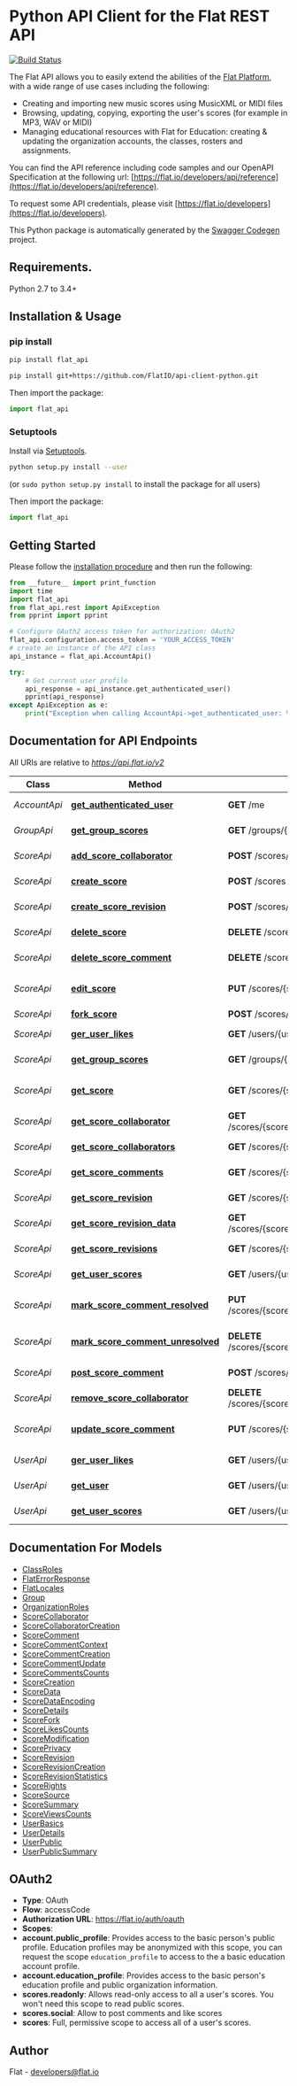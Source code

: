 # Python API Client for the Flat REST API

[![Build Status](https://travis-ci.org/FlatIO/api-client-python.svg?branch=master)](https://travis-ci.org/FlatIO/api-client-python)

The Flat API allows you to easily extend the abilities of the [Flat Platform](https://flat.io), with a wide range of use cases including the following:
- Creating and importing new music scores using MusicXML or MIDI files
- Browsing, updating, copying, exporting the user's scores (for example in MP3, WAV or MIDI)
- Managing educational resources with Flat for Education: creating & updating the organization accounts, the classes, rosters and assignments.

You can find the API reference including code samples and our OpenAPI Specification at the following url: [https://flat.io/developers/api/reference](https://flat.io/developers/api/reference).

To request some API credentials, please visit [https://flat.io/developers](https://flat.io/developers).

This Python package is automatically generated by the [Swagger Codegen](https://github.com/swagger-api/swagger-codegen) project.

## Requirements.

Python 2.7 to 3.4+

## Installation & Usage
### pip install

```sh
pip install flat_api
```

```sh
pip install git+https://github.com/FlatIO/api-client-python.git
```

Then import the package:
```python
import flat_api 
```

### Setuptools

Install via [Setuptools](http://pypi.python.org/pypi/setuptools).

```sh
python setup.py install --user
```
(or `sudo python setup.py install` to install the package for all users)

Then import the package:
```python
import flat_api
```

## Getting Started

Please follow the [installation procedure](#installation--usage) and then run the following:

```python
from __future__ import print_function
import time
import flat_api
from flat_api.rest import ApiException
from pprint import pprint

# Configure OAuth2 access token for authorization: OAuth2
flat_api.configuration.access_token = 'YOUR_ACCESS_TOKEN'
# create an instance of the API class
api_instance = flat_api.AccountApi()

try:
    # Get current user profile
    api_response = api_instance.get_authenticated_user()
    pprint(api_response)
except ApiException as e:
    print("Exception when calling AccountApi->get_authenticated_user: %s\n" % e)

```

## Documentation for API Endpoints

All URIs are relative to *https://api.flat.io/v2*

Class | Method | HTTP request | Description
------------ | ------------- | ------------- | -------------
*AccountApi* | [**get_authenticated_user**](docs/AccountApi.md#get_authenticated_user) | **GET** /me | Get current user profile
*GroupApi* | [**get_group_scores**](docs/GroupApi.md#get_group_scores) | **GET** /groups/{group}/scores | List group&#39;s scores
*ScoreApi* | [**add_score_collaborator**](docs/ScoreApi.md#add_score_collaborator) | **POST** /scores/{score}/collaborators | Add a new collaborator
*ScoreApi* | [**create_score**](docs/ScoreApi.md#create_score) | **POST** /scores | Create a new score
*ScoreApi* | [**create_score_revision**](docs/ScoreApi.md#create_score_revision) | **POST** /scores/{score}/revisions | Create a new revision
*ScoreApi* | [**delete_score**](docs/ScoreApi.md#delete_score) | **DELETE** /scores/{score} | Delete a score
*ScoreApi* | [**delete_score_comment**](docs/ScoreApi.md#delete_score_comment) | **DELETE** /scores/{score}/comments/{comment} | Delete a comment
*ScoreApi* | [**edit_score**](docs/ScoreApi.md#edit_score) | **PUT** /scores/{score} | Edit a score&#39;s metadata
*ScoreApi* | [**fork_score**](docs/ScoreApi.md#fork_score) | **POST** /scores/{score}/fork | Fork a score
*ScoreApi* | [**ger_user_likes**](docs/ScoreApi.md#ger_user_likes) | **GET** /users/{user}/likes | List liked scores
*ScoreApi* | [**get_group_scores**](docs/ScoreApi.md#get_group_scores) | **GET** /groups/{group}/scores | List group&#39;s scores
*ScoreApi* | [**get_score**](docs/ScoreApi.md#get_score) | **GET** /scores/{score} | Get a score&#39;s metadata
*ScoreApi* | [**get_score_collaborator**](docs/ScoreApi.md#get_score_collaborator) | **GET** /scores/{score}/collaborators/{collaborator} | Get a collaborator
*ScoreApi* | [**get_score_collaborators**](docs/ScoreApi.md#get_score_collaborators) | **GET** /scores/{score}/collaborators | List the collaborators
*ScoreApi* | [**get_score_comments**](docs/ScoreApi.md#get_score_comments) | **GET** /scores/{score}/comments | List comments
*ScoreApi* | [**get_score_revision**](docs/ScoreApi.md#get_score_revision) | **GET** /scores/{score}/revisions/{revision} | Get a score revision
*ScoreApi* | [**get_score_revision_data**](docs/ScoreApi.md#get_score_revision_data) | **GET** /scores/{score}/revisions/{revision}/{format} | Get a score revision data
*ScoreApi* | [**get_score_revisions**](docs/ScoreApi.md#get_score_revisions) | **GET** /scores/{score}/revisions | List the revisions
*ScoreApi* | [**get_user_scores**](docs/ScoreApi.md#get_user_scores) | **GET** /users/{user}/scores | List user&#39;s scores
*ScoreApi* | [**mark_score_comment_resolved**](docs/ScoreApi.md#mark_score_comment_resolved) | **PUT** /scores/{score}/comments/{comment}/resolved | Mark the comment as resolved
*ScoreApi* | [**mark_score_comment_unresolved**](docs/ScoreApi.md#mark_score_comment_unresolved) | **DELETE** /scores/{score}/comments/{comment}/resolved | Mark the comment as unresolved
*ScoreApi* | [**post_score_comment**](docs/ScoreApi.md#post_score_comment) | **POST** /scores/{score}/comments | Post a new comment
*ScoreApi* | [**remove_score_collaborator**](docs/ScoreApi.md#remove_score_collaborator) | **DELETE** /scores/{score}/collaborators/{collaborator} | Delete a collaborator
*ScoreApi* | [**update_score_comment**](docs/ScoreApi.md#update_score_comment) | **PUT** /scores/{score}/comments/{comment} | Update an existing comment
*UserApi* | [**ger_user_likes**](docs/UserApi.md#ger_user_likes) | **GET** /users/{user}/likes | List liked scores
*UserApi* | [**get_user**](docs/UserApi.md#get_user) | **GET** /users/{user} | Get a public user profile
*UserApi* | [**get_user_scores**](docs/UserApi.md#get_user_scores) | **GET** /users/{user}/scores | List user&#39;s scores


## Documentation For Models

 - [ClassRoles](docs/ClassRoles.md)
 - [FlatErrorResponse](docs/FlatErrorResponse.md)
 - [FlatLocales](docs/FlatLocales.md)
 - [Group](docs/Group.md)
 - [OrganizationRoles](docs/OrganizationRoles.md)
 - [ScoreCollaborator](docs/ScoreCollaborator.md)
 - [ScoreCollaboratorCreation](docs/ScoreCollaboratorCreation.md)
 - [ScoreComment](docs/ScoreComment.md)
 - [ScoreCommentContext](docs/ScoreCommentContext.md)
 - [ScoreCommentCreation](docs/ScoreCommentCreation.md)
 - [ScoreCommentUpdate](docs/ScoreCommentUpdate.md)
 - [ScoreCommentsCounts](docs/ScoreCommentsCounts.md)
 - [ScoreCreation](docs/ScoreCreation.md)
 - [ScoreData](docs/ScoreData.md)
 - [ScoreDataEncoding](docs/ScoreDataEncoding.md)
 - [ScoreDetails](docs/ScoreDetails.md)
 - [ScoreFork](docs/ScoreFork.md)
 - [ScoreLikesCounts](docs/ScoreLikesCounts.md)
 - [ScoreModification](docs/ScoreModification.md)
 - [ScorePrivacy](docs/ScorePrivacy.md)
 - [ScoreRevision](docs/ScoreRevision.md)
 - [ScoreRevisionCreation](docs/ScoreRevisionCreation.md)
 - [ScoreRevisionStatistics](docs/ScoreRevisionStatistics.md)
 - [ScoreRights](docs/ScoreRights.md)
 - [ScoreSource](docs/ScoreSource.md)
 - [ScoreSummary](docs/ScoreSummary.md)
 - [ScoreViewsCounts](docs/ScoreViewsCounts.md)
 - [UserBasics](docs/UserBasics.md)
 - [UserDetails](docs/UserDetails.md)
 - [UserPublic](docs/UserPublic.md)
 - [UserPublicSummary](docs/UserPublicSummary.md)


## OAuth2

- **Type**: OAuth
- **Flow**: accessCode
- **Authorization URL**: https://flat.io/auth/oauth
- **Scopes**: 
 - **account.public_profile**: Provides access to the basic person's public profile. Education profiles may be anonymized with this scope, you can request the scope `education_profile` to access to the a basic education account profile. 
 - **account.education_profile**: Provides access to the basic person's education profile and public organization information. 
 - **scores.readonly**: Allows read-only access to all a user's scores. You won't need this scope to read public scores. 
 - **scores.social**: Allow to post comments and like scores 
 - **scores**: Full, permissive scope to access all of a user's scores. 


## Author

Flat - developers@flat.io

